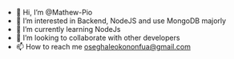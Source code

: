 - 👋 Hi, I’m @Mathew-Pio
- 👀 I’m interested in Backend, NodeJS and use MongoDB majorly
- 🌱 I’m currently learning NodeJs
- 💞️ I’m looking to collaborate with other developers
- 📫 How to reach me oseghaleokononfua@gmail.com

